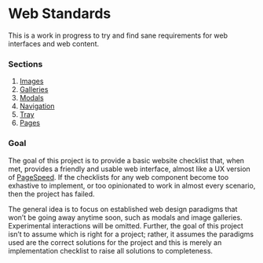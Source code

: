 # Web Standards

This is a work in progress to try and find sane requirements for web interfaces and web content.

### Sections

1. [Images](https://github.com/dangodev/web-standards/blob/master/images.md)
  1. [Galleries](https://github.com/dangodev/web-standards/blob/master/image-galleries.md)
2. [Modals](https://github.com/dangodev/web-standards/blob/master/modals.md)
3. [Navigation](https://github.com/dangodev/web-standards/blob/master/navigation.md)
  1. [Tray](https://github.com/dangodev/web-standards/blob/master/navigation-tray.md)
4. [Pages](https://github.com/dangodev/web-standards/blob/master/pages.md)

### Goal

The goal of this project is to provide a basic website checklist that, when met, provides a friendly and usable web interface, almost like a UX version of [PageSpeed](https://developers.google.com/speed/pagespeed/insights/). If the checklists for any web component become too exhastive to implement, or too opinionated to work in almost every scenario, then the project has failed.

The general idea is to focus on established web design paradigms that won’t be going away anytime soon, such as modals and image galleries. Experimental interactions will be omitted. Further, the goal of this project isn’t to assume which is right for a project; rather, it assumes the paradigms used are the correct solutions for the project and this is merely an implementation checklist to raise all solutions to completeness.
